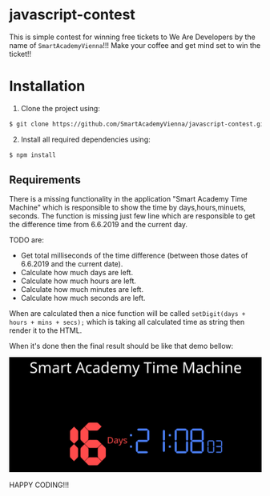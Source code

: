 # javascript-contest

This is simple contest for winning free tickets to We Are Developers by the name of `SmartAcademyVienna`!!! Make your coffee and get mind set to win the ticket!!

# Installation

1. Clone the project using:

```bash
$ git clone https://github.com/SmartAcademyVienna/javascript-contest.git
```

2. Install all required dependencies using:

```bash
$ npm install
```

## Requirements

There is a missing functionality in the application "Smart Academy Time Machine" which is responsible to show the time by days,hours,minuets, seconds. The function is missing just few line which are responsible to get the difference time from 6.6.2019 and the current day.

TODO are:

- Get total milliseconds of the time difference (between those dates of 6.6.2019 and the current date).
- Calculate how much days are left.
- Calculate how much hours are left.
- Calculate how much minutes are left.
- Calculate how much seconds are left.

When are calculated then a nice function will be called `setDigit(days + hours + mins + secs);` which is taking all calculated time as string then render it to the HTML.

When it's done then the final result should be like that demo bellow:

![demo](./src/assets/demo.gif)

HAPPY CODING!!!
